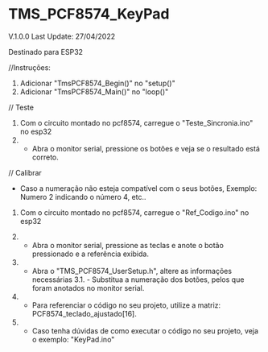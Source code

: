 # TMS_PCF8574_KeyPad

V.1.0.0
Last Update: 27/04/2022

Destinado para ESP32

//Instruções:
1. Adicionar "TmsPCF8574_Begin()" no "setup()"
2. Adicionar "TmsPCF8574_Main()" no "loop()"


// Teste 
1. Com o circuito montado no pcf8574, carregue o "Teste_Sincronia.ino" no esp32
2. - Abra o monitor serial, pressione os botões e veja se o resultado está correto.

// Calibrar
- Caso a numeração não esteja compatível com o seus botões, Exemplo: Numero 2 indicando o número 4, etc..

1. Com o circuito montado no pcf8574, carregue o "Ref_Codigo.ino" no esp32
2. - Abra o monitor serial, pressione as teclas e anote o botão pressionado e a referência exibida.
3. - Abra o "TMS_PCF8574_UserSetup.h", altere as informações necessárias
	3.1. - Substitua a numeração dos botões, pelos que foram anotados no monitor serial.

5. - Para referenciar o código no seu projeto, utilize a matriz: PCF8574_teclado_ajustado[16].

6. - Caso tenha dúvidas de como executar o código no seu projeto, veja o exemplo: "KeyPad.ino"
